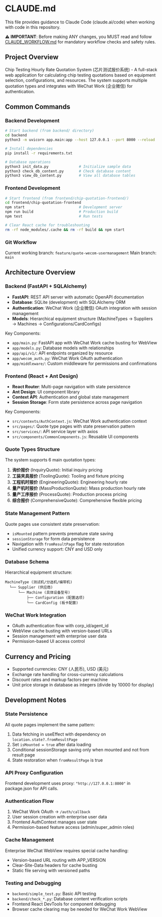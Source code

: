 # CLAUDE.md

This file provides guidance to Claude Code (claude.ai/code) when working with code in this repository.

⚠️ **IMPORTANT**: Before making ANY changes, you MUST read and follow [CLAUDE_WORKFLOW.md](./CLAUDE_WORKFLOW.md) for mandatory workflow checks and safety rules.

## Project Overview

Chip Testing Hourly Rate Quotation System (芯片测试报价系统) - A full-stack web application for calculating chip testing quotations based on equipment selection, configurations, and resources. The system supports multiple quotation types and integrates with WeChat Work (企业微信) for authentication.

## Common Commands

### Backend Development
```bash
# Start backend (from backend/ directory)
cd backend
python3 -m uvicorn app.main:app --host 127.0.0.1 --port 8000 --reload

# Install dependencies
pip install -r requirements.txt

# Database operations
python3 init_data.py              # Initialize sample data
python3 check_db_content.py       # Check database content
python3 view_db_content.py        # View all database tables
```

### Frontend Development  
```bash
# Start frontend (from frontend/chip-quotation-frontend/)
cd frontend/chip-quotation-frontend
npm start                         # Development server
npm run build                     # Production build
npm test                          # Run tests

# Clear React cache for troubleshooting
rm -rf node_modules/.cache && rm -rf build && npm start
```

### Git Workflow
Current working branch: `feature/quote-wecom-usermanagement`
Main branch: `main`

## Architecture Overview

### Backend (FastAPI + SQLAlchemy)
- **FastAPI**: REST API server with automatic OpenAPI documentation
- **Database**: SQLite (development) with SQLAlchemy ORM
- **Authentication**: WeChat Work (企业微信) OAuth integration with session management
- **Models**: Hierarchical equipment structure (MachineTypes → Suppliers → Machines → Configurations/CardConfigs)

Key Components:
- `app/main.py`: FastAPI app with WeChat Work cache busting for WebView
- `app/models.py`: Database models with relationships
- `app/api/v1/`: API endpoints organized by resource
- `app/wecom_auth.py`: WeChat Work OAuth authentication
- `app/middleware/`: Custom middleware for permissions and confirmations

### Frontend (React + Ant Design)
- **React Router**: Multi-page navigation with state persistence
- **Ant Design**: UI component library
- **Context API**: Authentication and global state management
- **Session Storage**: Form state persistence across page navigation

Key Components:
- `src/contexts/AuthContext.js`: WeChat Work authentication context
- `src/pages/`: Quote type pages with state preservation pattern
- `src/services/`: API service layer with axios
- `src/components/CommonComponents.js`: Reusable UI components

### Quote Types Structure
The system supports 6 main quotation types:

1. **询价报价** (InquiryQuote): Initial inquiry pricing
2. **工装夹具报价** (ToolingQuote): Tooling and fixture pricing  
3. **工程机时报价** (EngineeringQuote): Engineering hourly rate
4. **量产机时报价** (MassProductionQuote): Mass production hourly rate
5. **量产工序报价** (ProcessQuote): Production process pricing
6. **综合报价** (ComprehensiveQuote): Comprehensive flexible pricing

### State Management Pattern
Quote pages use consistent state preservation:
- `isMounted` pattern prevents premature state saving
- `sessionStorage` for form data persistence
- Navigation with `fromResultPage` flag for state restoration
- Unified currency support: CNY and USD only

### Database Schema
Hierarchical equipment structure:
```
MachineType (测试机/分选机/编带机)
  └── Supplier (供应商)
      └── Machine (具体设备型号)
          ├── Configuration (配置选项)
          └── CardConfig (板卡配置)
```

### WeChat Work Integration
- OAuth authentication flow with corp_id/agent_id
- WebView cache busting with version-based URLs
- Session management with enterprise user data
- Permission-based UI access control

## Currency and Pricing
- Supported currencies: CNY (人民币), USD (美元)
- Exchange rate handling for cross-currency calculations
- Discount rates and markup factors per machine
- Unit price storage in database as integers (divide by 10000 for display)

## Development Notes

### State Persistence
All quote pages implement the same pattern:
1. Data fetching in useEffect with dependency on `location.state?.fromResultPage`
2. Set `isMounted = true` after data loading
3. Conditional sessionStorage saving only when mounted and not from result page
4. State restoration when `fromResultPage` is true

### API Proxy Configuration
Frontend development uses proxy: `"http://127.0.0.1:8000"` in package.json for API calls.

### Authentication Flow
1. WeChat Work OAuth → `/auth/callback`
2. User session creation with enterprise user data
3. Frontend AuthContext manages user state
4. Permission-based feature access (admin/super_admin roles)

### Cache Management
Enterprise WeChat WebView requires special cache handling:
- Version-based URL routing with APP_VERSION
- Clear-Site-Data headers for cache busting
- Static file serving with versioned paths

### Testing and Debugging
- `backend/simple_test.py`: Basic API testing
- `backend/check_*.py`: Database content verification scripts
- Frontend React DevTools for component debugging
- Browser cache clearing may be needed for WeChat Work WebView